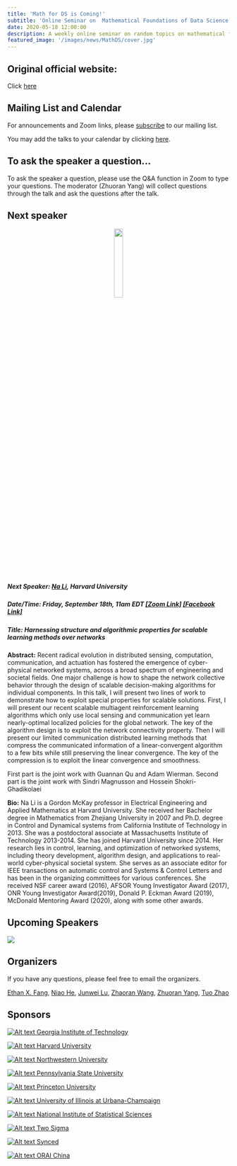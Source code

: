 ```yaml
---
title: 'Math for DS is Coming!'
subtitle: 'Online Seminar on  Mathematical Foundations of Data Science'
date: 2020-05-18 12:00:00
description: A weekly online seminar on random topics on mathematical foundations of machine learning, statistics and optimization
featured_image: '/images/news/MathDS/cover.jpg'
---
```


## Original official website:
Click [here](https://sites.google.com/view/seminarmathdatascience/home)

## Mailing List and Calendar

For announcements and Zoom links, please [subscribe](https://docs.google.com/forms/d/e/1FAIpQLSfFidZVxlQKpaSc7Deu80gKoflvgYSQspST0l1UyhD6vkZfIA/viewform?usp=sf_link) to our mailing list.

You may add the talks to your calendar by clicking [here](https://www.google.com/calendar/render?cid=princeton.edu_rn1k9ev6hgesqaskquv54mb71g@group.calendar.google.com).

## To ask the speaker a question...

To ask the speaker a question, please use the Q&A function in Zoom to type your questions. The moderator (Zhuoran Yang) will collect questions through the talk and ask the questions after the talk.

## Next speaker

 <p align="center"><img width="20%" src="/images/news/MathDS/nali.jpg" /></p>

##### **Next Speaker:** [**Na Li**](https://nali.seas.harvard.edu/), Harvard University
##### **Date/Time:** Friday, September 18th, 11am EDT [**[Zoom Link]**](https://psu.zoom.us/j/95512102924) [**[Facebook Link]**](https://www.facebook.com/events/315562789534359)
##### **Title:** Harnessing structure and algorithmic properties for scalable learning methods over networks

**Abstract:** Recent radical evolution in distributed sensing, computation, communication, and actuation has fostered the emergence of cyber-physical networked systems, across a broad spectrum of engineering and societal fields. One major challenge is how to shape the network collective behavior through the design of scalable decision-making algorithms for individual components. In this talk, I will present two lines of work to demonstrate how to exploit special properties for scalable solutions. First, I will present our recent scalable multiagent reinforcement learning algorithms which only use local sensing and communication yet learn nearly-optimal localized policies for the global network. The key of the algorithm design is to exploit the network connectivity property. Then I will present our limited communication distributed learning methods that compress the communicated information of a linear-convergent algorithm to a few bits while still preserving the linear convergence. The key of the compression is to exploit the linear convergence and smoothness.

First part is the joint work with Guannan Qu and Adam Wierman. Second part is the joint work with Sindri Magnusson and Hossein Shokri-Ghadikolaei

**Bio:** Na Li is a Gordon McKay professor in Electrical Engineering and Applied Mathematics at Harvard University.  She received her Bachelor degree in Mathematics from Zhejiang University in 2007 and Ph.D. degree in Control and Dynamical systems from California Institute of Technology in 2013. She was a postdoctoral associate at Massachusetts Institute of Technology 2013-2014. She has joined Harvard University since 2014. Her research lies in control, learning, and optimization of networked systems, including theory development, algorithm design, and applications to real-world cyber-physical societal system. She serves as an associate editor for IEEE transactions on automatic control and Systems &  Control Letters and has been in the organizing committees for various conferences. She received NSF career award (2016), AFSOR Young Investigator Award (2017), ONR Young Investigator Award(2019),  Donald P. Eckman Award (2019), McDonald Mentoring Award (2020), along with some other awards.


## Upcoming Speakers

![](/images/news/MathDS/speakers.png)

## Organizers

If you have any questions, please feel free to email the organizers.

[Ethan X. Fang](http://www.personal.psu.edu/xxf13/), [Niao He](http://niaohe.ise.illinois.edu/), [Junwei Lu](https://www.hsph.harvard.edu/junwei-lu/), [Zhaoran Wang](https://www.mccormick.northwestern.edu/research-faculty/directory/profiles/wang-zhaoran.html),  [Zhuoran Yang](http://www.princeton.edu/~zy6/), [Tuo Zhao](https://www2.isye.gatech.edu/~tzhao80/)

## Sponsors

[![Alt text](/images/news/MathDS/GaTech.png) Georgia Institute of Technology](https://www.gatech.edu/)

[![Alt text](/images/news/MathDS/Harvard.png) Harvard University](https://www.harvard.edu/)

[![Alt text](/images/news/MathDS/NWU.png) Northwestern University](https://www.northwestern.edu/)

[![Alt text](/images/news/MathDS/PSU.png) Pennsylvania State University](https://www.psu.edu/)

[![Alt text](/images/news/MathDS/Princeton.png) Princeton University](https://www.princeton.edu/)

[![Alt text](/images/news/MathDS/UIUC.png) University of Illinois at Urbana-Champaign](https://illinois.edu/)

[![Alt text](/images/news/MathDS/NISS.png) National Institute of Statistical Sciences](https://www.niss.org/)

[![Alt text](/images/news/MathDS/2sigma.png) Two Sigma](https://www.twosigma.com/)

[![Alt text](/images/news/MathDS/synced.png) Synced](https://www.jiqizhixin.com//)

[![Alt text](/images/news/MathDS/ORAI.png) ORAI China](/)
